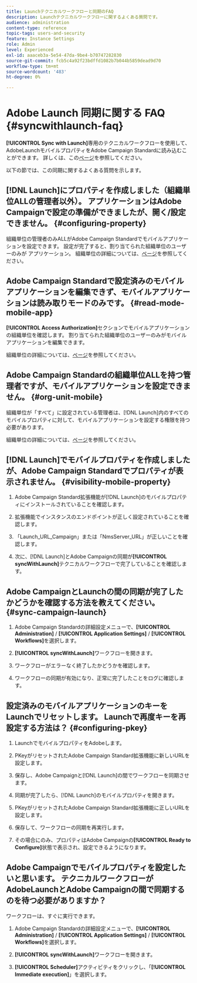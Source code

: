 ```yaml
---
title: Launchテクニカルワークフローと同期のFAQ
description: Launchテクニカルワークフローに関するよくある質問です。
audience: administration
content-type: reference
topic-tags: users-and-security
feature: Instance Settings
role: Admin
level: Experienced
exl-id: aaaceb3a-5e54-47da-9be4-b70747282830
source-git-commit: fcb5c4a92f23bdffd1082b7b044b5859dead9d70
workflow-type: tm+mt
source-wordcount: '483'
ht-degree: 0%

---
```


# Adobe Launch 同期に関する FAQ {#syncwithlaunch-faq}

**[!UICONTROL Sync with Launch]**&#x200B;専用のテクニカルワークフローを使用して、AdobeLaunchモバイルプロパティをAdobe Campaign Standardに読み込むことができます。 詳しくは、この[ページ](../../administration/using/technical-workflows.md)を参照してください。

以下の節では、この同期に関するよくある質問を示します。

## [!DNL Launch]にプロパティを作成しました（組織単位ALLの管理者以外）。 アプリケーションはAdobe Campaignで設定の準備ができましたが、開く/設定できません。 {#configuring-property}

組織単位の管理者のみALLがAdobe Campaign Standardでモバイルアプリケーションを設定できます。 設定が完了すると、割り当てられた組織単位のユーザーのみが
アプリケーション。 組織単位の詳細については、[ページ](../../administration/using/organizational-units.md)を参照してください。

## Adobe Campaign Standardで設定済みのモバイルアプリケーションを編集できず、モバイルアプリケーションは読み取りモードのみです。 {#read-mode-mobile-app}

**[!UICONTROL Access Authorization]**&#x200B;セクションでモバイルアプリケーションの組織単位を確認します。 割り当てられた組織単位のユーザーのみがモバイルアプリケーションを編集できます。

組織単位の詳細については、[ページ](../../administration/using/organizational-units.md)を参照してください。

## Adobe Campaign Standardの組織単位ALLを持つ管理者ですが、モバイルアプリケーションを設定できません。 {#org-unit-mobile}

組織単位が「すべて」に設定されている管理者は、[!DNL Launch]内のすべてのモバイルプロパティに対して、モバイルアプリケーションを設定する権限を持つ必要があります。

組織単位の詳細については、[ページ](../../administration/using/organizational-units.md)を参照してください。

## [!DNL Launch]でモバイルプロパティを作成しましたが、Adobe Campaign Standardでプロパティが表示されません。 {#visibility-mobile-property}

1. Adobe Campaign Standard拡張機能が[!DNL Launch]のモバイルプロパティにインストールされていることを確認します。

1. 拡張機能でインスタンスのエンドポイントが正しく設定されていることを確認します。

1. 「Launch_URL_Campaign」または「NmsServer_URL」が正しいことを確認します。

1. 次に、[!DNL Launch]とAdobe Campaignの同期が&#x200B;**[!UICONTROL syncWithLaunch]**&#x200B;テクニカルワークフローで完了していることを確認します。

## Adobe CampaignとLaunchの間の同期が完了したかどうかを確認する方法を教えてください。 {#sync-campaign-launch}

1. Adobe Campaign Standardの詳細設定メニューで、**[!UICONTROL Administration]** / **[!UICONTROL Application Settings]** / **[!UICONTROL Workflows]**&#x200B;を選択します。

1. **[!UICONTROL syncWithLaunch]**&#x200B;ワークフローを開きます。

1. ワークフローがエラーなく終了したかどうかを確認します。

1. ワークフローの同期が有効になり、正常に完了したことをログに確認します。

## 設定済みのモバイルアプリケーションのキーをLaunchでリセットします。 Launchで再度キーを再設定する方法は？ {#configuring-pkey}

1. LaunchでモバイルプロパティをAdobeします。

1. PKeyがリセットされたAdobe Campaign Standard拡張機能に新しいURLを設定します。

1. 保存し、Adobe Campaignと[!DNL Launch]の間でワークフローを同期させます。

1. 同期が完了したら、[!DNL Launch]のモバイルプロパティを開きます。

1. PKeyがリセットされたAdobe Campaign Standard拡張機能に正しいURLを設定します。

1. 保存して、ワークフローの同期を再実行します。

1. その場合にのみ、プロパティはAdobe Campaignの&#x200B;**[!UICONTROL Ready to Configure]**&#x200B;状態で表示され、設定できるようになります。

## Adobe Campaignでモバイルプロパティを設定したいと思います。 テクニカルワークフローがAdobeLaunchとAdobe Campaignの間で同期するのを待つ必要がありますか？

ワークフローは、すぐに実行できます。

1. Adobe Campaign Standardの詳細設定メニューで、**[!UICONTROL Administration]** / **[!UICONTROL Application Settings]** / **[!UICONTROL Workflows]**&#x200B;を選択します。

1. **[!UICONTROL syncWithLaunch]**&#x200B;ワークフローを開きます。

1. **[!UICONTROL Scheduler]**&#x200B;アクティビティをクリックし、「**[!UICONTROL Immediate execution]**」を選択します。
